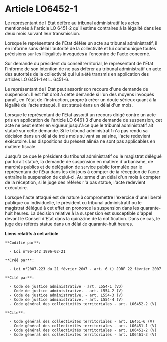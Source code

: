 # Article LO6452-1

Le représentant de l'Etat défère au tribunal administratif les actes mentionnés à l'article LO 6451-2 qu'il estime contraires
à la légalité dans les deux mois suivant leur transmission. 

Lorsque le représentant de l'Etat défère un acte au tribunal administratif, il en informe sans délai l'autorité de la
collectivité et lui communique toutes précisions sur les illégalités invoquées à l'encontre de l'acte concerné. 

Sur demande du président du conseil territorial, le représentant de l'Etat l'informe de son intention de ne pas déférer au
tribunal administratif un acte des autorités de la collectivité qui lui a été transmis en application des articles LO 6451-1
et L. 6451-6. 

Le représentant de l'Etat peut assortir son recours d'une demande de suspension. Il est fait droit à cette demande si l'un
des moyens invoqués paraît, en l'état de l'instruction, propre à créer un doute sérieux quant à la légalité de l'acte
attaqué. Il est statué dans un délai d'un mois. 

Lorsque le représentant de l'Etat assortit un recours dirigé contre un acte pris en application de l'article LO 6461-3 d'une
demande de suspension, cet acte ne peut entrer en vigueur jusqu'à ce que le tribunal administratif ait statué sur cette
demande. Si le tribunal administratif n'a pas rendu sa décision dans un délai de trois mois suivant sa saisine, l'acte
redevient exécutoire. Les dispositions du présent alinéa ne sont pas applicables en matière fiscale. 

Jusqu'à ce que le président du tribunal administratif ou le magistrat délégué par lui ait statué, la demande de suspension en
matière d'urbanisme, de marchés publics et de délégation de service public formulée par le représentant de l'Etat dans les
dix jours à compter de la réception de l'acte entraîne la suspension de celui-ci. Au terme d'un délai d'un mois à compter de
la réception, si le juge des référés n'a pas statué, l'acte redevient exécutoire. 

Lorsque l'acte attaqué est de nature à compromettre l'exercice d'une liberté publique ou individuelle, le président du
tribunal administratif ou le magistrat délégué à cet effet en prononce la suspension dans les quarante-huit heures. La
décision relative à la suspension est susceptible d'appel devant le Conseil d'Etat dans la quinzaine de la notification. Dans
ce cas, le juge des référés statue dans un délai de quarante-huit heures.

**Liens relatifs à cet article**

	**Codifié par**:

	  - Loi n°96-142 1996-02-21

	**Créé par**:

	  - Loi n°2007-223 du 21 février 2007 - art. 6 () JORF 22 février 2007

	**Cité par**:

	  - Code de justice administrative - art. L554-1 (VD)
	  - Code de justice administrative. - art. L554-2 (V)
	  - Code de justice administrative. - art. L554-3 (V)
	  - Code de justice administrative. - art. L554-4 (V)
	  - Code général des collectivités territoriales - art. LO6452-2 (V)

	**Cite**:

	  - Code général des collectivités territoriales - art. L6451-6 (V)
	  - Code général des collectivités territoriales - art. LO6451-1 (V)
	  - Code général des collectivités territoriales - art. LO6451-2 (V)
	  - Code général des collectivités territoriales - art. LO6461-3 (V)
